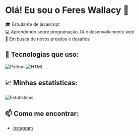 # Olá! Eu sou o Feres Wallacy 👋

🎓 Estudante de javascript  
💻 Aprendendo sobre programação, IA e desenvolvimento web  
🚀 Em busca de novos projetos e desafios

## 🔧 Tecnologias que uso:
![Python](https://img.shields.io/badge/Python-3776AB?style=for-the-badge&logo=python&logoColor=white)
![HTML](https://img.shields.io/badge/HTML-E34F26?style=for-the-badge&logo=html5&logoColor=white)
...

## 📈 Minhas estatísticas:
![Estatísticas](https://github-readme-stats.vercel.app/api?username=SEUUSUARIO&show_icons=true&theme=radical)

## 📫 Como me encontrar:
- [instagram](https://www.instagram.com/jonathan_prog?igsh=MWFsaHB0b2hpejJuaQ==)
